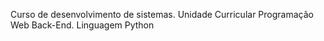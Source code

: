 Curso de desenvolvimento de sistemas.
Unidade Curricular Programação Web Back-End. 
Linguagem Python
